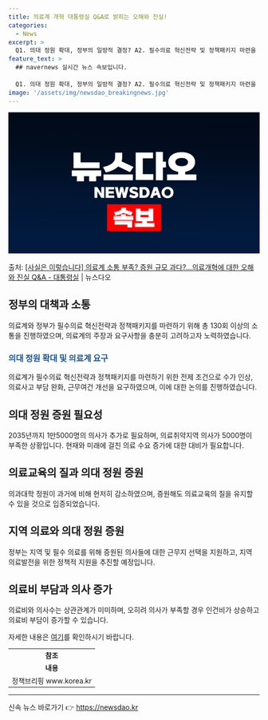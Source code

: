 ```yaml
---
title: 의료계 개혁 대통령실 Q&A로 밝히는 오해와 진실!
categories:
  - News
excerpt: >
  Q1. 의대 정원 확대, 정부의 일방적 결정? A2. 필수의료 혁신전략 및 정책패키지 마련을 위해 총 130…
feature_text: >
  ## navernews 실시간 뉴스 속보입니다.

  Q1. 의대 정원 확대, 정부의 일방적 결정? A2. 필수의료 혁신전략 및 정책패키지 마련을 위해 총 130…
image: '/assets/img/newsdao_breakingnews.jpg'
---
```


![뉴스다오 속보](/assets/img/newsdao_breakingnews.jpg)

<p>출처: <a href="https://newsdao.kr/3216" rel="dofollow">[사실은 이렇습니다] 의료계 소통 부족? 증원 규모 과다?…의료개혁에 대한 오해와 진실 Q&A - 대통령실</a> | 뉴스다오</p>

<h2 data-ke-size="size26">정부의 대책과 소통</h2>
<p data-ke-size="size16">의료계와 정부가 필수의료 혁신전략과 정책패키지를 마련하기 위해 총 130회 이상의 소통을 진행하였으며, 의료계의 주장과 요구사항을 충분히 고려하고자 노력하였습니다.</p>

<h3><b><span style="color: #1a5490;">의대 정원 확대 및 의료계 요구</span></b></h3>
<p data-ke-size="size16">의료계가 필수의료 혁신전략과 정책패키지를 마련하기 위한 전제 조건으로 수가 인상, 의료사고 부담 완화, 근무여건 개선을 요구하였으며, 이에 대한 논의를 진행하였습니다.</p>

<h2 data-ke-size="size26">의대 정원 증원 필요성</h2>
<p data-ke-size="size16">2035년까지 1만5000명의 의사가 추가로 필요하며, 의료취약지역 의사가 5000명이 부족한 상황입니다. 현재와 미래에 걸친 의료 수요 증가에 대한 대비가 필요합니다.</p>

<h2 data-ke-size="size26">의료교육의 질과 의대 정원 증원</h2>
<p data-ke-size="size16">의과대학 정원이 과거에 비해 현저히 감소하였으며, 증원해도 의료교육의 질을 유지할 수 있을 것으로 입증되었습니다.</p>

<h2 data-ke-size="size26">지역 의료와 의대 정원 증원</h2>
<p data-ke-size="size16">정부는 지역 및 필수 의료를 위해 증원된 의사들에 대한 근무지 선택을 지원하고, 지역 의료발전을 위한 정책적 지원을 추진할 예정입니다.</p>

<h2 data-ke-size="size26">의료비 부담과 의사 증가</h2>
<p data-ke-size="size16">의료비와 의사수는 상관관계가 미미하며, 오히려 의사가 부족할 경우 인건비가 상승하고 의료비 부담이 증가할 수 있습니다.</p>

<p data-ke-size="size16">자세한 내용은 <a href="https://newsdao.kr/3216" target="_blank">여기</a>를 확인하시기 바랍니다.</p>
<table>
	<tbody>
		<tr>
			<td style="text-align: center; height: 17px;"><b>참조</b></td>
		</tr>
		<tr>
			<td style="text-align: center; height: 17px;"><b>내용</b></td>
		</tr>
		<tr>
			<td style="text-align: center; height: 17px;">정책브리핑 www.korea.kr</td>
		</tr>
	</tbody>
</table>
<hr> 

신속 뉴스 바로가기 👉 <a href="https://newsdao.kr" rel="dofollow">https://newsdao.kr</a>


